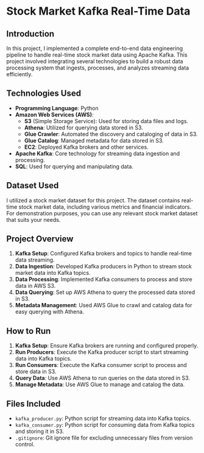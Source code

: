 # Stock Market Kafka Real-Time Data

## Introduction

In this project, I implemented a complete end-to-end data engineering pipeline to handle real-time stock market data using Apache Kafka. This project involved integrating several technologies to build a robust data processing system that ingests, processes, and analyzes streaming data efficiently.

## Technologies Used

- **Programming Language**: Python
- **Amazon Web Services (AWS)**:
  - **S3** (Simple Storage Service): Used for storing data files and logs.
  - **Athena**: Utilized for querying data stored in S3.
  - **Glue Crawler**: Automated the discovery and cataloging of data in S3.
  - **Glue Catalog**: Managed metadata for data stored in S3.
  - **EC2**: Deployed Kafka brokers and other services.
- **Apache Kafka**: Core technology for streaming data ingestion and processing.
- **SQL**: Used for querying and manipulating data.

## Dataset Used

I utilized a stock market dataset for this project. The dataset contains real-time stock market data, including various metrics and financial indicators. For demonstration purposes, you can use any relevant stock market dataset that suits your needs.

## Project Overview

1. **Kafka Setup**: Configured Kafka brokers and topics to handle real-time data streaming.
2. **Data Ingestion**: Developed Kafka producers in Python to stream stock market data into Kafka topics.
3. **Data Processing**: Implemented Kafka consumers to process and store data in AWS S3.
4. **Data Querying**: Set up AWS Athena to query the processed data stored in S3.
5. **Metadata Management**: Used AWS Glue to crawl and catalog data for easy querying with Athena.

## How to Run

1. **Kafka Setup**: Ensure Kafka brokers are running and configured properly.
2. **Run Producers**: Execute the Kafka producer script to start streaming data into Kafka topics.
3. **Run Consumers**: Execute the Kafka consumer script to process and store data in S3.
4. **Query Data**: Use AWS Athena to run queries on the data stored in S3.
5. **Manage Metadata**: Use AWS Glue to manage and catalog the data.

## Files Included

- `kafka_producer.py`: Python script for streaming data into Kafka topics.
- `kafka_consumer.py`: Python script for consuming data from Kafka topics and storing it in S3.
- `.gitignore`: Git ignore file for excluding unnecessary files from version control.


